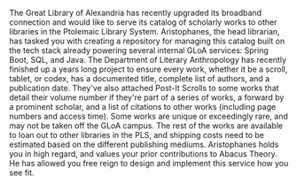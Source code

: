 The Great Library of Alexandria has recently upgraded its broadband connection and would like to
serve its catalog of scholarly works to other libraries in the Ptolemaic Library System. Aristophanes,
the head librarian, has tasked you with creating a repository for managing this catalog built on the
tech stack already powering several internal GLoA services: Spring Boot, SQL, and Java.
The Department of Literary Anthropology has recently finished up a years long project to ensure
every work, whether it be a scroll, tablet, or codex, has a documented title, complete list of authors,
and a publication date. They've also attached Post-It Scrolls to some works that detail their volume
number if they're part of a series of works, a forward by a prominent scholar, and a list of citations
to other works (including page numbers and access time).
Some works are unique or exceedingly rare, and may not be taken off the GLoA campus. The rest of
the works are available to loan out to other libraries in the PLS, and shipping costs need to be
estimated based on the different publishing mediums.
Aristophanes holds you in high regard, and values your prior contributions to Abacus Theory. He has
allowed you free reign to design and implement this service how you see fit.